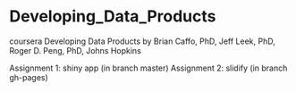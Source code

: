 # Developing_Data_Products

coursera Developing Data Products by Brian Caffo, PhD, Jeff Leek, PhD, Roger D. Peng, PhD, Johns Hopkins

Assignment 1: shiny app (in branch master)
Assignment 2: slidify (in branch gh-pages)
